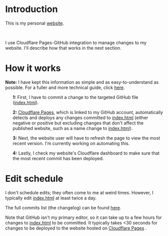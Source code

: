 <h1>Introduction</h1>
<p>This is my personal <a href="https://website-j83.pages.dev/">website</a>.</p> 
<br>
<p>I use Cloudflare Pages-GitHub integration to manage changes to my website. I'll describe how that works in the next section.<p>
<h1>How it works</h1>
<p><strong>Note:</strong> I have kept this information as simple and as easy-to-understand as possible. For a fuller and more technical guide, click <a href="https://developers.cloudflare.com/pages/configuration/git-integration/">here</a>.</p>
<ul><strong>1:</strong> First, I have to commit a change to the targeted GitHub file (<a href="https://github.com/OWelton-Rosie/website/blob/main/index.html">index.html</a>).</ul>
<ul><strong>2:</strong> <a href="https://pages.cloudflare.com/">Cloudflare Pages</a>, which is linked to my GitHub account, automatically detects and deploys any changes committed to <a href="https://github.com/OWelton-Rosie/website/blob/main/index.html">index.html</a> (either negative or positive but excluding changes that don't affect the published website, such as a name change to <a href="https://github.com/OWelton-Rosie/website/blob/main/index.html">index.html</a>).</ul>
<ul><strong>3:</strong> Next, the website user will have to refresh the page to view the most recent version. I'm currently working on automating this.</ul>
 <ul><strong>4:</strong> Lastly, I check my website's Cloudflare dashboard to make sure that the most recent commit has been deployed.</ul>
<h1>Edit schedule</h1>
<p>I don't schedule edits; they often come to me at weird times. However, I typically edit <a href="https://github.com/OWelton-Rosie/website/blob/main/index.html">index.html</a> at least twice a day. 
<p>The full commits list (the changelog) can be found <a href="https://github.com/OWelton-Rosie/website/commits/main/">here</a>.</p>
<p>Note that GitHub isn't my primary editor, so it can take up to a few hours for changes to <a href="https://github.com/OWelton-Rosie/website/blob/main/index.html">index.html</a> to be committed. It typically takes <30 seconds for changes to be deployed to the website hosted on <a href="https://pages.cloudflare.com/">Cloudflare Pages</a> .</p>
